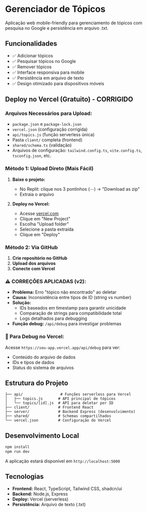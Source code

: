 # Gerenciador de Tópicos

Aplicação web mobile-friendly para gerenciamento de tópicos com pesquisa no Google e persistência em arquivo .txt.

## Funcionalidades

- ✅ Adicionar tópicos
- ✅ Pesquisar tópicos no Google
- ✅ Remover tópicos
- ✅ Interface responsiva para mobile
- ✅ Persistência em arquivo de texto
- ✅ Design otimizado para dispositivos móveis

## Deploy no Vercel (Gratuito) - CORRIGIDO

### Arquivos Necessários para Upload:
- `package.json` e `package-lock.json`
- `vercel.json` (configuração corrigida)
- `api/topics.js` (função serverless única)
- Pasta `client/` completa (frontend)
- `shared/schema.ts` (validação)
- Arquivos de configuração: `tailwind.config.ts`, `vite.config.ts`, `tsconfig.json`, etc.

### Método 1: Upload Direto (Mais Fácil)

1. **Baixe o projeto:**
   - No Replit: clique nos 3 pontinhos (⋯) → "Download as zip"
   - Extraia o arquivo

2. **Deploy no Vercel:**
   - Acesse [vercel.com](https://vercel.com)
   - Clique em "New Project"
   - Escolha "Upload folder"
   - Selecione a pasta extraída
   - Clique em "Deploy"

### Método 2: Via GitHub

1. **Crie repositório no GitHub**
2. **Upload dos arquivos**
3. **Conecte com Vercel**

### ⚠️ CORREÇÕES APLICADAS (v2):
- **Problema:** Erro "tópico não encontrado" ao deletar
- **Causa:** Inconsistência entre tipos de ID (string vs number)
- **Solução:** 
  - IDs baseados em timestamp para garantir unicidade
  - Comparação de strings para compatibilidade total
  - Logs detalhados para debugging
- **Função debug:** `/api/debug` para investigar problemas

### 🔧 Para Debug no Vercel:
Acesse `https://seu-app.vercel.app/api/debug` para ver:
- Conteúdo do arquivo de dados
- IDs e tipos de dados
- Status do sistema de arquivos

## Estrutura do Projeto

```
├── api/                 # Funções serverless para Vercel
│   ├── topics.js       # API principal de tópicos
│   └── topics/[id].js  # API para deletar por ID
├── client/             # Frontend React
├── server/             # Backend Express (desenvolvimento)
├── shared/             # Schemas compartilhados
└── vercel.json         # Configuração do Vercel
```

## Desenvolvimento Local

```bash
npm install
npm run dev
```

A aplicação estará disponível em `http://localhost:5000`

## Tecnologias

- **Frontend:** React, TypeScript, Tailwind CSS, shadcn/ui
- **Backend:** Node.js, Express
- **Deploy:** Vercel (serverless)
- **Persistência:** Arquivo de texto (.txt)